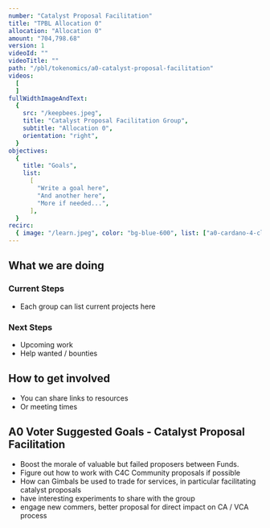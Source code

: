 ```yaml
---
number: "Catalyst Proposal Facilitation"
title: "TPBL Allocation 0"
allocation: "Allocation 0"
amount: "704,798.68"
version: 1
videoId: ""
videoTitle: ""
path: "/pbl/tokenomics/a0-catalyst-proposal-facilitation"
videos:
  [
  ]
fullWidthImageAndText:
  {
    src: "/keepbees.jpeg",
    title: "Catalyst Proposal Facilitation Group",
    subtitle: "Allocation 0",
    orientation: "right",
  }
objectives:
  {
    title: "Goals",
    list:
      [
        "Write a goal here",
        "And another here",
        "More if needed...",
      ],
  }
recirc:
  { image: "/learn.jpeg", color: "bg-blue-600", list: ["a0-cardano-4-climate", "a0-littlefish-foundation"] }
---
```


## What we are doing

### Current Steps
- Each group can list current projects here

### Next Steps
- Upcoming work
- Help wanted / bounties

## How to get involved
- You can share links to resources
- Or meeting times

## A0 Voter Suggested Goals - Catalyst Proposal Facilitation
- Boost the morale of valuable but failed proposers between Funds.
- Figure out how to work with C4C Community proposals if possible
- How can Gimbals be used to trade for services, in particular facilitating catalyst proposals
- have interesting experiments to share with the group
- engage new commers, better proposal for direct impact on CA / VCA process